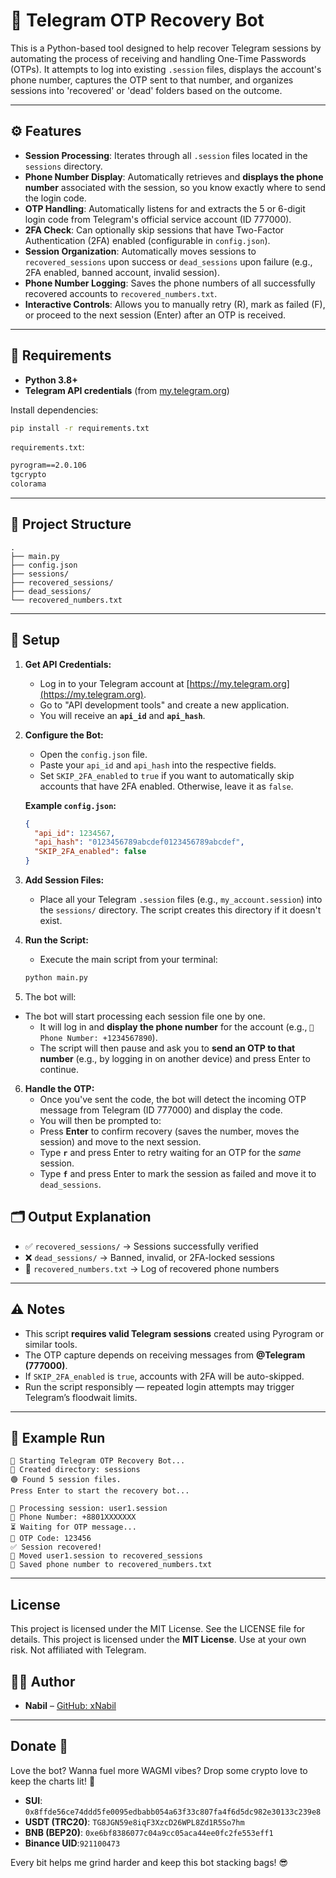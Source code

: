 # 📱 Telegram OTP Recovery Bot

This is a Python-based tool designed to help recover Telegram sessions by automating the process of receiving and handling One-Time Passwords (OTPs). It attempts to log into existing `.session` files, displays the account's phone number, captures the OTP sent to that number, and organizes sessions into 'recovered' or 'dead' folders based on the outcome.

---

## ⚙️ Features

* **Session Processing**: Iterates through all `.session` files located in the `sessions` directory.
* **Phone Number Display**: Automatically retrieves and **displays the phone number** associated with the session, so you know exactly where to send the login code.
* **OTP Handling**: Automatically listens for and extracts the 5 or 6-digit login code from Telegram's official service account (ID 777000).
* **2FA Check**: Can optionally skip sessions that have Two-Factor Authentication (2FA) enabled (configurable in `config.json`).
* **Session Organization**: Automatically moves sessions to `recovered_sessions` upon success or `dead_sessions` upon failure (e.g., 2FA enabled, banned account, invalid session).
* **Phone Number Logging**: Saves the phone numbers of all successfully recovered accounts to `recovered_numbers.txt`.
* **Interactive Controls**: Allows you to manually retry (R), mark as failed (F), or proceed to the next session (Enter) after an OTP is received.
---

## 🧩 Requirements

- **Python 3.8+**
- **Telegram API credentials** (from [my.telegram.org](https://my.telegram.org))

Install dependencies:

```bash
pip install -r requirements.txt
````

`requirements.txt`:

```txt
pyrogram==2.0.106
tgcrypto
colorama
```

---

## 📁 Project Structure

```
.
├── main.py
├── config.json
├── sessions/
├── recovered_sessions/
├── dead_sessions/
└── recovered_numbers.txt
```

---

## 🔧 Setup

1.  **Get API Credentials:**
    * Log in to your Telegram account at [https://my.telegram.org](https://my.telegram.org).
    * Go to "API development tools" and create a new application.
    * You will receive an **`api_id`** and **`api_hash`**.

2.  **Configure the Bot:**
    * Open the `config.json` file.
    * Paste your `api_id` and `api_hash` into the respective fields.
    * Set `SKIP_2FA_enabled` to `true` if you want to automatically skip accounts that have 2FA enabled. Otherwise, leave it as `false`.

    **Example `config.json`:**
    ```json
    {
      "api_id": 1234567,
      "api_hash": "0123456789abcdef0123456789abcdef",
      "SKIP_2FA_enabled": false
    }
    ```

3.  **Add Session Files:**
    * Place all your Telegram `.session` files (e.g., `my_account.session`) into the `sessions/` directory. The script creates this directory if it doesn't exist.

4.  **Run the Script:**
    * Execute the main script from your terminal:
    ```sh
    python main.py
    ```
5. The bot will:

  * The bot will start processing each session file one by one.
    * It will log in and **display the phone number** for the account (e.g., `📱 Phone Number: +1234567890`).
    * The script will then pause and ask you to **send an OTP to that number** (e.g., by logging in on another device) and press Enter to continue.

6.  **Handle the OTP:**
    * Once you've sent the code, the bot will detect the incoming OTP message from Telegram (ID 777000) and display the code.
    * You will then be prompted to:
    * Press **Enter** to confirm recovery (saves the number, moves the session) and move to the next session.
    * Type **`r`** and press Enter to retry waiting for an OTP for the *same* session.
    * Type **`f`** and press Enter to mark the session as failed and move it to `dead_sessions`.

## 🗂️ Output Explanation

* ✅ `recovered_sessions/` → Sessions successfully verified
* ❌ `dead_sessions/` → Banned, invalid, or 2FA-locked sessions
* 📝 `recovered_numbers.txt` → Log of recovered phone numbers

---

## ⚠️ Notes

* This script **requires valid Telegram sessions** created using Pyrogram or similar tools.
* The OTP capture depends on receiving messages from **@Telegram (777000)**.
* If `SKIP_2FA_enabled` is `true`, accounts with 2FA will be auto-skipped.
* Run the script responsibly — repeated login attempts may trigger Telegram’s floodwait limits.

---

## 🧠 Example Run

```
📱 Starting Telegram OTP Recovery Bot...
📁 Created directory: sessions
🟢 Found 5 session files.
Press Enter to start the recovery bot...

🔄 Processing session: user1.session
📱 Phone Number: +8801XXXXXXX
⏳ Waiting for OTP message...
🔐 OTP Code: 123456
✅ Session recovered!
📂 Moved user1.session to recovered_sessions
📝 Saved phone number to recovered_numbers.txt
```

---

## License
This project is licensed under the MIT License. See the LICENSE file for details.
This project is licensed under the **MIT License**.
Use at your own risk. Not affiliated with Telegram.

## 👨‍💻 Author

- **Nabil** – [GitHub: xNabil](https://github.com/xNabil)

---

## Donate 💸
Love the bot? Wanna fuel more WAGMI vibes? Drop some crypto love to keep the charts lit! 🙌
- **SUI**: `0x8ffde56ce74ddd5fe0095edbabb054a63f33c807fa4f6d5dc982e30133c239e8`
- **USDT (TRC20)**: `TG8JGN59e8iqF3XzcD26WPL8Zd1R5So7hm`
- **BNB (BEP20)**: `0xe6bf8386077c04a9cc05aca44ee0fc2fe553eff1`
- **Binance UID**:`921100473`

Every bit helps me grind harder and keep this bot stacking bags! 😎

